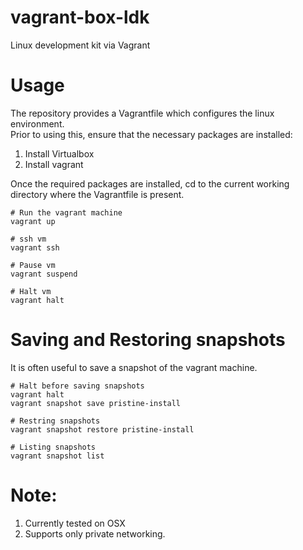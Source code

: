 # vagrant-box-ldk
Linux development kit via Vagrant

# Usage
The repository provides a Vagrantfile which configures the linux environment.<br/>
Prior to using this, ensure that the necessary packages are installed:<br/>
1. Install Virtualbox <br/>
2. Install vagrant <br/>

Once the required packages are installed, cd to the current working directory where the Vagrantfile is present.<br/>

```
# Run the vagrant machine
vagrant up

# ssh vm
vagrant ssh

# Pause vm
vagrant suspend

# Halt vm
vagrant halt
```

# Saving and Restoring snapshots

It is often useful to save a snapshot of the vagrant machine.
```
# Halt before saving snapshots
vagrant halt
vagrant snapshot save pristine-install

# Restring snapshots
vagrant snapshot restore pristine-install

# Listing snapshots
vagrant snapshot list
```

# Note:
1. Currently tested on OSX
2. Supports only private networking.
